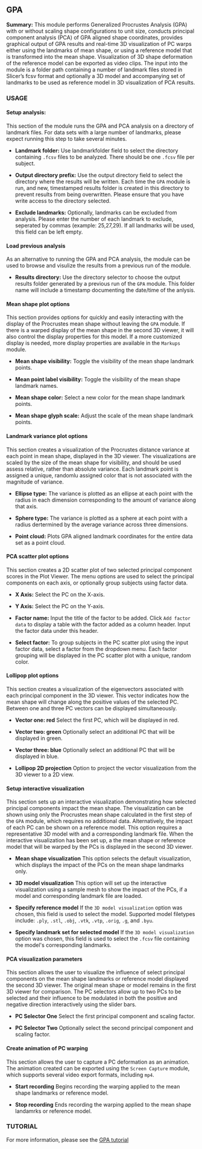 ## GPA
**Summary:** This module performs Generalized Procrustes Analysis (GPA) with or without scaling shape configurations to unit size, conducts principal component analysis (PCA) of GPA aligned shape coordinates, provides graphical output of GPA results and real-time 3D visualization of PC warps either using the landmarks of mean shape, or using a reference model that is transformed into the mean shape. Visualization of 3D shape deformation of the reference model can be exported as video clips. The input into the module is a folder path containing a number of landmark files stored in Slicer’s fcsv format and optionally a 3D model and accompanying set of landmarks to be used as reference model in 3D visualization of PCA results.

### USAGE
#### Setup analysis: 
This section of the module runs the GPA and PCA analysis on a directory of landmark files. For data sets with a large number of landmarks, please expect running this step to take several minutes.

* __Landmark folder:__ Use landmarkfolder field to select the directory containing `.fcsv` files to be analyzed. There should be one `.fcsv` file per subject. 

* __Output directory prefix:__ Use the output directory field to select the directory where the results will be written. Each time the `GPA` module is run, and new, timestamped results folder is created in this directory to prevent results from being overwritten. Please ensure that you have write access to the directory selected.

* __Exclude landmarks:__ Optionally, landmarks can be excluded from analysis. Please enter the number of each landmark to exclude, seperated by commas (example: 25,27,29). If all landmarks will be used, this field can be left empty.

#### Load previous analysis
As an alternative to running the GPA and PCA analysis, the module can be used to browse and visulize the results from a previous run of the module.

* __Results directory:__ Use the directory selector to choose the output results folder generated by a previous run of the `GPA` module. This folder name will include a timestamp documenting the date/time of the anlysis.

#### Mean shape plot options
This section provides options for quickly and easily interacting with the display of the Procrustes mean shape without leaving the `GPA` module. If there is a warped display of the mean shape in the second 3D viewer, it will also control the display properties for this model. If a more customized display is needed, more display properties are available in the `Markups` module. 

* __Mean shape visibility:__ Toggle the visibility of the mean shape landmark points.

* __Mean point label visibility:__ Toggle the visibility of the mean shape landmark names.

* __Mean shape color:__ Select a new color for the mean shape landmark points.

* __Mean shape glyph scale:__ Adjust the scale of the mean shape landmark points.

#### Landmark variance plot options
This section creates a visualization of the Procrustes distance variance at each point in mean shape, displayed in the 3D viewer. The visualizations are scaled by the size of the mean shape for visibility, and should be used assess relative, rather than absolute variance. Each landmark point is assigned a unique, randomlu assigned color that is not associated with the magnitude of variance.

* __Ellipse type:__ The variance is plotted as an ellipse at each point with the radius in each dimension corresponding to the amount of variance along that axis.

* __Sphere type:__ The variance is plotted as a sphere at each point with a radius dertermined by the average variance across three dimensions.

* __Point cloud:__ Plots GPA aligned landmark coordinates for the entire data set as a point cloud.

#### PCA scatter plot options
This section creates a 2D scatter plot of two selected principal component scores in the Plot Viewer. The menu options are used to select the principal components on each axis, or optionally group subjects using factor data. 

* __X Axis:__ Select the PC on the X-axis.

* __Y Axis:__ Select the PC on the Y-axis.

* __Factor name:__ Input the title of the factor to be added. Click `Add factor data` to display a table with the factor added as a column header. Input the factor data under this header.

* __Select factor:__ To group subjects in the PC scatter plot using the input factor data, select a factor from the dropdown menu. Each factor grouping will be displayed in the PC scatter plot with a unique, random color.

#### Lollipop plot options
This section creates a visualization of the eigenvectors associated with each principal component in the 3D viewer. This vector indicates how the mean shape will change along the positive values of the selected PC. Between one and three PC vectors can be displayed simultaneously.

* __Vector one: red__ Select the first PC, which will be displayed in red.

* __Vector two: green__ Optionally select an additional PC that will be displayed in green.

* __Vector three: blue__ Optionally select an additional PC that will be displayed in blue.

* __Lollipop 2D projection__ Option to project the vector visualization from the 3D viewer to a 2D view.

#### Setup interactive visualization
This section sets up an interactive visualization demonstrating how selected principal components impact the mean shape. The visualization can be shown using only the Procrustes mean shape calculated in the first step of the `GPA` module, which requires no additional data. Alternatively, the impact of each PC can be shown on a reference model. This option requires a representative 3D model with and a corresponding landmark file. When the interactive visualization has been set up, a the mean shape or reference model that will be warped by the PCs is displayed in the second 3D viewer.

* __Mean shape visualization__ This option selects the default visualization, which displays the impact of the PCs on the mean shape landmarks only.

* __3D model visualization__ This option will set up the interactive visualization using a sample mesh to show the impact of the PCs, if a model and corresponding landmark file are loaded.

* __Specify reference model__ If the `3D model visualization` option was chosen, this field is used to select the model. Supported model filetypes include: `.ply`, `.stl`, `.obj`, `.vtk`, `.vtp`, `.orig`, `.g`, and `.byu`.

* __Specify landmark set for selected model__ If the `3D model visualization` option was chosen, this field is used to select the `.fcsv` file containing the model's corresponding landmarks.

#### PCA visualization parameters 
This section allows the user to visualize the influence of select principal components on the mean shape landmarks or reference model displayed the second 3D viewer. The original mean shape or model remains in the first 3D viewer for comparison. The PC selectors allow up to two PCs to be selected and their influence to be modulated in both the positive and negative direction interactively using the slider bars. 

* __PC Selector One__ Select the first principal component and scaling factor.

* __PC Selector Two__ Optionally select the second principal component and scaling factor.

#### Create animation of PC warping
This section allows the user to capture a PC deformation as an animation. The animation created can be exported using the `Screen Capture` module, which supports several video export formats, including `mp4`.

* __Start recording__ Begins recording the warping applied to the mean shape landmarks or reference model.

* __Stop recording__  Ends recording the warping applied to the mean shape landamrks or reference model.

### TUTORIAL
For more information, please see the [GPA tutorial](https://github.com/SlicerMorph/S_2020/blob/master/Day_3/GPA/GPA.md)







